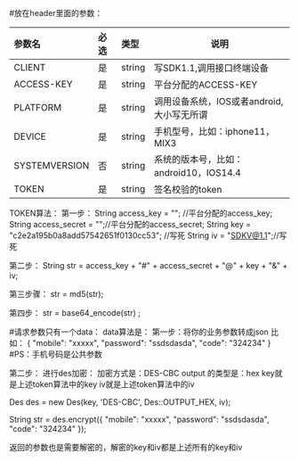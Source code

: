 #放在header里面的参数：

|参数名|必选|类型|说明|
|:----    |:---|:----- |-----   |
|CLIENT | 是  |string |写SDK1.1,调用接口终端设备   |
|ACCESS-KEY | 是  |string |平台分配的ACCESS-KEY   |
|PLATFORM | 是  |string |调用设备系统，IOS或者android,大小写无所谓   |
|DEVICE | 是  |string |手机型号，比如：iphone11，MIX3   |
|SYSTEMVERSION |否  |string |系统的版本号，比如：android10，IOS14.4   |
|TOKEN | 是  |string |签名校验的token   |

TOKEN算法：
第一步：
String access_key = ""; //平台分配的access_key;
String access_secret = "";//平台分配的access_secret;
String key = "c2e2a195b0a8add57542651f0130cc53"; //写死
String iv = "SDKV@1.1";//写死

第二步：
String str = access_key + "#" + access_secret + "@" + key + "&" + iv;

第三步骤：
str = md5(str);

第四步：
str = base64_encode(str) ;


#请求参数只有一个data：
data算法是：
第一步：将你的业务参数转成json
比如：
{
	"mobile": "xxxxx",
	"password": "ssdsdasda",
	"code": "324234"
}
#PS：手机号码是公共参数

第二步：
进行des加密：
加密方式是：DES-CBC
output 的类型是：hex
key就是上述token算法中的key
iv就是上述token算法中的iv

Des des = new Des(key, 'DES-CBC', Des::OUTPUT_HEX, iv);

String str = des.encrypt({
	"mobile": "xxxxx",
	"password": "ssdsdasda",
	"code": "324234"
});

返回的参数也是需要解密的，解密的key和iv都是上述所有的key和iv
